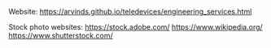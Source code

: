 Website: https://arvinds.github.io/teledevices/engineering_services.html

Stock photo websites:
https://stock.adobe.com/
https://www.wikipedia.org/
https://www.shutterstock.com/

